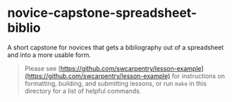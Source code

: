 novice-capstone-spreadsheet-biblio
==================================

A short capstone for novices that gets a bibliography out of a spreadsheet and into a more usable form.

> Please see [https://github.com/swcarpentry/lesson-example](https://github.com/swcarpentry/lesson-example)
> for instructions on formatting, building, and submitting lessons,
> or run `make` in this directory for a list of helpful commands.
